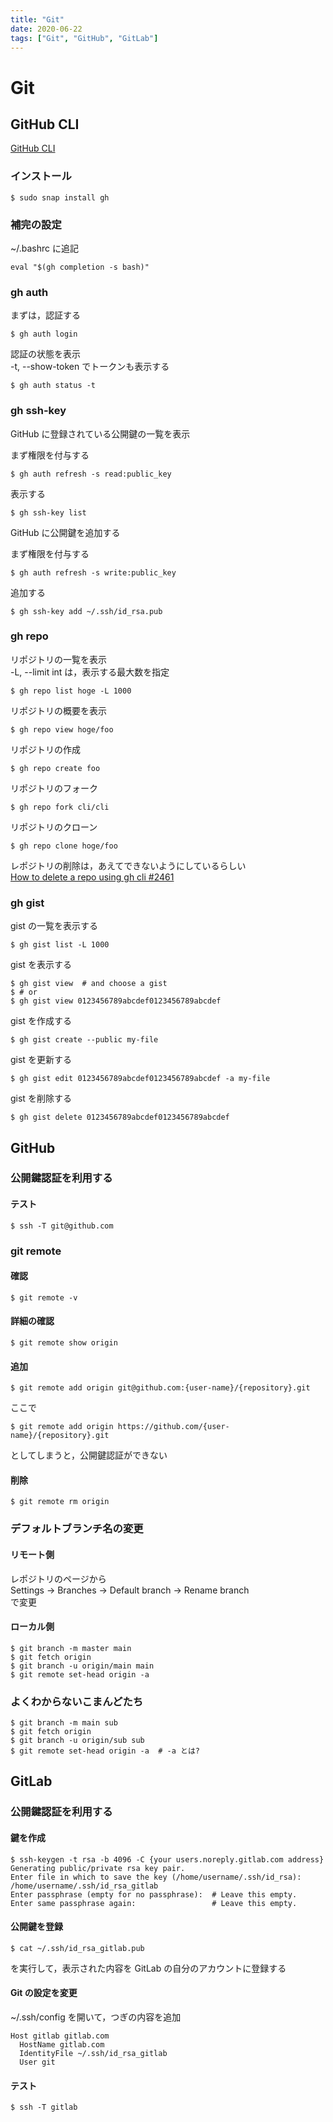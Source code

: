 ```yaml
---
title: "Git"
date: 2020-06-22
tags: ["Git", "GitHub", "GitLab"]
---
```


# Git

## GitHub CLI

[GitHub CLI](https://cli.github.com/)

### インストール

```
$ sudo snap install gh
```

### 補完の設定

~/.bashrc に追記

```
eval "$(gh completion -s bash)"
```

### gh auth

まずは，認証する

```
$ gh auth login
```

認証の状態を表示  
-t, --show-token でトークンも表示する

```
$ gh auth status -t
```

### gh ssh-key

GitHub に登録されている公開鍵の一覧を表示

まず権限を付与する

```
$ gh auth refresh -s read:public_key
```

表示する

```
$ gh ssh-key list
```

GitHub に公開鍵を追加する

まず権限を付与する

```
$ gh auth refresh -s write:public_key
```

追加する

```
$ gh ssh-key add ~/.ssh/id_rsa.pub
```

### gh repo

リポジトリの一覧を表示  
-L, --limit int は，表示する最大数を指定

```
$ gh repo list hoge -L 1000
```

リポジトリの概要を表示

```
$ gh repo view hoge/foo
```

リポジトリの作成

```
$ gh repo create foo
```

リポジトリのフォーク

```
$ gh repo fork cli/cli
```

リポジトリのクローン

```
$ gh repo clone hoge/foo
```

レポジトリの削除は，あえてできないようにしているらしい  
[How to delete a repo using gh cli #2461](https://github.com/cli/cli/issues/2461)

### gh gist

gist の一覧を表示する

```
$ gh gist list -L 1000
```

gist を表示する

```
$ gh gist view  # and choose a gist
$ # or
$ gh gist view 0123456789abcdef0123456789abcdef
```

gist を作成する

```
$ gh gist create --public my-file
```

gist を更新する

```
$ gh gist edit 0123456789abcdef0123456789abcdef -a my-file
```

gist を削除する

```
$ gh gist delete 0123456789abcdef0123456789abcdef
```

## GitHub

### 公開鍵認証を利用する

#### テスト

```
$ ssh -T git@github.com
```

### git remote

#### 確認

```
$ git remote -v
```

#### 詳細の確認

```
$ git remote show origin
```

#### 追加

```
$ git remote add origin git@github.com:{user-name}/{repository}.git
```

ここで

```
$ git remote add origin https://github.com/{user-name}/{repository}.git
```

としてしまうと，公開鍵認証ができない

#### 削除

```
$ git remote rm origin
```

### デフォルトブランチ名の変更

#### リモート側

レポジトリのページから  
Settings -> Branches -> Default branch -> Rename branch  
で変更

#### ローカル側

```
$ git branch -m master main
$ git fetch origin
$ git branch -u origin/main main
$ git remote set-head origin -a
```

### よくわからないこまんどたち

```
$ git branch -m main sub
$ git fetch origin
$ git branch -u origin/sub sub
$ git remote set-head origin -a  # -a とは?
```

## GitLab

### 公開鍵認証を利用する

#### 鍵を作成

```
$ ssh-keygen -t rsa -b 4096 -C {your users.noreply.gitlab.com address}
Generating public/private rsa key pair.
Enter file in which to save the key (/home/username/.ssh/id_rsa): /home/username/.ssh/id_rsa_gitlab
Enter passphrase (empty for no passphrase):  # Leave this empty.
Enter same passphrase again:                 # Leave this empty.
```

#### 公開鍵を登録

```
$ cat ~/.ssh/id_rsa_gitlab.pub
```

を実行して，表示された内容を GitLab の自分のアカウントに登録する

#### Git の設定を変更

~/.ssh/config を開いて，つぎの内容を追加

```
Host gitlab gitlab.com
  HostName gitlab.com
  IdentityFile ~/.ssh/id_rsa_gitlab
  User git
```

#### テスト

```
$ ssh -T gitlab
```
